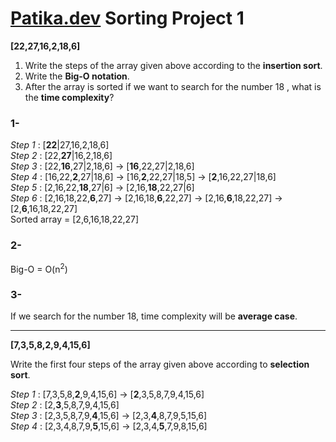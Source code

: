 # [Patika.dev](https://www.patika.dev/) Sorting Project 1
**[22,27,16,2,18,6]**

1. Write the steps of the array given above according to the **insertion sort**.
2. Write the **Big-O notation**.
3. After the array is sorted if we want to search for the number 18 , what is the **time complexity**?

### **1-**
*Step 1* : [**22**|27,16,2,18,6] \
*Step 2* : [22,**27**|16,2,18,6] \
*Step 3* : [22,**16**,27|2,18,6] -> [**16**,22,27|2,18,6] \
*Step 4* : [16,22,**2**,27|18,6] -> [16,**2**,22,27|18,5] -> [**2**,16,22,27|18,6] \
*Step 5* : [2,16,22,**18**,27|6] -> [2,16,**18**,22,27|6] \
*Step 6* : [2,16,18,22,**6**,27] -> [2,16,18,**6**,22,27] -> [2,16,**6**,18,22,27] -> [2,**6**,16,18,22,27] \
Sorted array = [2,6,16,18,22,27]
### **2-**
Big-O = O(n<sup>2</sup>)
### **3-**
If we search for the number 18, time complexity will be **average case**.

-------------------
**[7,3,5,8,2,9,4,15,6]**

Write the first four steps of the array given above according to **selection sort**.

*Step 1* : [7,3,5,8,**2**,9,4,15,6] -> [**2**,3,5,8,7,9,4,15,6] \
*Step 2* : [2,**3**,5,8,7,9,4,15,6] \
*Step 3* : [2,3,5,8,7,9,**4**,15,6] -> [2,3,**4**,8,7,9,5,15,6] \
*Step 4* : [2,3,4,8,7,9,**5**,15,6] -> [2,3,4,**5**,7,9,8,15,6]